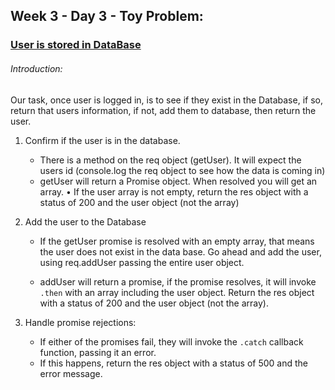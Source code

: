 ## Week 3 - Day 3 - Toy Problem:

### [User is stored in DataBase](https://repl.it/@shea_close/Week-3-Day-3)

###### Introduction:

Our task, once user is logged in, is to see if they exist in the Database, if so, return that users information, if not, add them to database, then return the user.

1.  Confirm if the user is in the database.
    * There is a method on the req object (getUser). It will expect the users id (console.log the req object to see how the data is coming in)
    * getUser will return a Promise object. When resolved you will get an array.
      • If the user array is not empty, return the res object with a status of 200 and the user object (not the array)
1.  Add the user to the Database

    * If the getUser promise is resolved with an empty array, that means the user does not exist in the data base. Go ahead and add the user, using req.addUser passing the entire user object.

    * addUser will return a promise, if the promise resolves, it will invoke `.then` with an array including the user object. Return the res object with a status of 200 and the user object (not the array).

1.  Handle promise rejections:
    * If either of the promises fail, they will invoke the `.catch` callback function, passing it an error.
    * If this happens, return the res object with a status of 500 and the error message.
